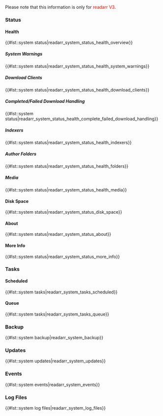 Please note that this information is only for <span style="color:#ff0000">readarr V3</span>.

### Status

#### Health

{{\#lst::system status|readarr\_system\_status\_health\_overview}}

##### System Warnings

{{\#lst::system status|readarr\_system\_status\_health\_system\_warnings}}

##### Download Clients

{{\#lst::system status|readarr\_system\_status\_health\_download\_clients}}

##### Completed/Failed Download Handling

{{\#lst::system status|readarr\_system\_status\_health\_complete\_failed\_download\_handling}}

##### Indexers

{{\#lst::system status|readarr\_system\_status\_health\_indexers}}

##### Author Folders

{{\#lst::system status|readarr\_system\_status\_health\_folders}}

##### Media

{{\#lst::system status|readarr\_system\_status\_health\_media}}

#### Disk Space

{{\#lst::system status|readarr\_system\_status\_disk\_space}}

#### About

{{\#lst::system status|readarr\_system\_status\_about}}

#### More Info

{{\#lst::system status|readarr\_system\_status\_more\_info}}

### Tasks

#### Scheduled

{{\#lst::system tasks|readarr\_system\_tasks\_scheduled}}

#### Queue

{{\#lst::system tasks|readarr\_system\_tasks\_queue}}

### Backup

{{\#lst::system backup|readarr\_system\_backup}}

### Updates

{{\#lst::system updates|readarr\_system\_updates}}

### Events

{{\#lst::system events|readarr\_system\_events}}

### Log Files

{{\#lst::system log files|readarr\_system\_log\_files}}
